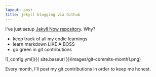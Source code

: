 ```yaml
---
layout: post
title: jekyll blogging via Github
---
```


I've just setup [Jekyll Now repository](https://github.com/barryclark/jekyll-now). Why?

- keep track of all my codie learnings
- learn markdown LIKE A BOSS
- go green in git contributions

![_config.yml]({{ site.baseurl }}/images/git-commits-month1.png)

Every month, I'll post my git contributions in order to keep me honest.